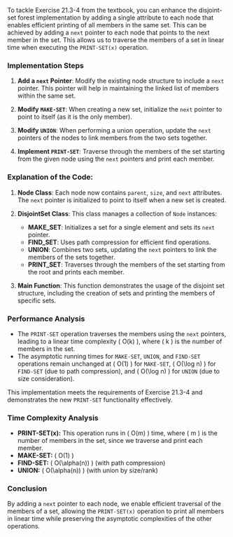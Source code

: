 To tackle Exercise 21.3-4 from the textbook, you can enhance the disjoint-set forest implementation by adding a single attribute to each node that enables efficient printing of all members in the same set. This can be achieved by adding a `next` pointer to each node that points to the next member in the set. This allows us to traverse the members of a set in linear time when executing the `PRINT-SET(x)` operation.

### Implementation Steps

1. **Add a `next` Pointer**: Modify the existing node structure to include a `next` pointer. This pointer will help in maintaining the linked list of members within the same set.

2. **Modify `MAKE-SET`**: When creating a new set, initialize the `next` pointer to point to itself (as it is the only member).

3. **Modify `UNION`**: When performing a union operation, update the `next` pointers of the nodes to link members from the two sets together.

4. **Implement `PRINT-SET`**: Traverse through the members of the set starting from the given node using the `next` pointers and print each member.

### Explanation of the Code:

1. **Node Class**: Each node now contains `parent`, `size`, and `next` attributes. The `next` pointer is initialized to point to itself when a new set is created.

2. **DisjointSet Class**: This class manages a collection of `Node` instances:
   - **MAKE_SET**: Initializes a set for a single element and sets its `next` pointer.
   - **FIND_SET**: Uses path compression for efficient find operations.
   - **UNION**: Combines two sets, updating the `next` pointers to link the members of the sets together.
   - **PRINT_SET**: Traverses through the members of the set starting from the root and prints each member.

3. **Main Function**: This function demonstrates the usage of the disjoint set structure, including the creation of sets and printing the members of specific sets.

### Performance Analysis
- The `PRINT-SET` operation traverses the members using the `next` pointers, leading to a linear time complexity \( O(k) \), where \( k \) is the number of members in the set.
- The asymptotic running times for `MAKE-SET`, `UNION`, and `FIND-SET` operations remain unchanged at \( O(1) \) for `MAKE-SET`, \( O(\log n) \) for `FIND-SET` (due to path compression), and \( O(\log n) \) for `UNION` (due to size consideration).

This implementation meets the requirements of Exercise 21.3-4 and demonstrates the new `PRINT-SET` functionality effectively.

### Time Complexity Analysis

- **PRINT-SET(x):** This operation runs in \( O(m) \) time, where \( m \) is the number of members in the set, since we traverse and print each member.
- **MAKE-SET:** \( O(1) \)
- **FIND-SET:** \( O(\alpha(n)) \) (with path compression)
- **UNION:** \( O(\alpha(n)) \) (with union by size/rank)

### Conclusion

By adding a `next` pointer to each node, we enable efficient traversal of the members of a set, allowing the `PRINT-SET(x)` operation to print all members in linear time while preserving the asymptotic complexities of the other operations.